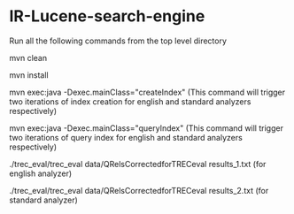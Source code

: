 # IR-Lucene-search-engine
Run all the following commands from the top level directory

mvn clean

mvn install

mvn exec:java -Dexec.mainClass="createIndex" (This command will trigger two iterations of index creation for english and standard analyzers respectively)

mvn exec:java -Dexec.mainClass="queryIndex" (This command will trigger two iterations of query index for english and standard analyzers respectively)

./trec_eval/trec_eval data/QRelsCorrectedforTRECeval results_1.txt (for english analyzer)

./trec_eval/trec_eval data/QRelsCorrectedforTRECeval results_2.txt (for standard analyzer)
